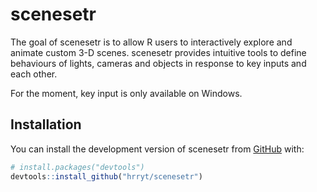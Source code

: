 
<!-- README.md is generated from README.Rmd. Please edit that file -->

# scenesetr

<!-- badges: start -->
<!-- badges: end -->

The goal of scenesetr is to allow R users to interactively explore and
animate custom 3-D scenes. scenesetr provides intuitive tools to define
behaviours of lights, cameras and objects in response to key inputs and
each other.

For the moment, key input is only available on Windows.

## Installation

You can install the development version of scenesetr from
[GitHub](https://github.com/) with:

``` r
# install.packages("devtools")
devtools::install_github("hrryt/scenesetr")
```
